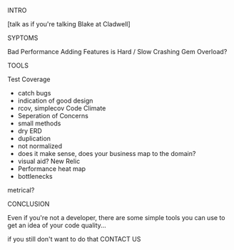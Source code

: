 INTRO

[talk as if you're talking Blake at Cladwell]

SYPTOMS

Bad Performance
Adding Features is Hard / Slow
Crashing
Gem Overload?

TOOLS

Test Coverage
- catch bugs
- indication of good design
- rcov, simplecov
Code Climate
- Seperation of Concerns
- small methods
- dry
ERD
- duplication
- not normalized
- does it make sense, does your business map to the domain?
- visual aid?
New Relic
- Performance heat map
- bottlenecks

metrical?

CONCLUSION

Even if you're not a developer, there are some simple tools you can use to get an idea of your code quality...

if you still don't want to do that CONTACT US
